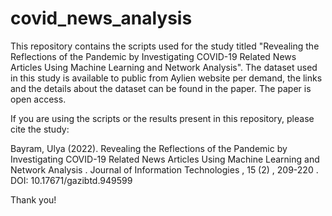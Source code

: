 # covid_news_analysis

This repository contains the scripts used for the study titled "Revealing the Reflections of the Pandemic by Investigating COVID-19 Related News Articles Using Machine Learning and Network Analysis". The dataset used in this study is available to public from Aylien website per demand, the links and the details about the dataset can be found in the paper. The paper is open access.

If you are using the scripts or the results present in this repository, please cite the study:

Bayram, Ulya (2022). Revealing the Reflections of the Pandemic by Investigating COVID-19 Related News Articles Using Machine Learning and Network Analysis . Journal of Information Technologies , 15 (2) , 209-220 . DOI: 10.17671/gazibtd.949599

Thank you!
